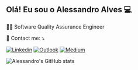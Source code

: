 ##  Olá! Eu sou o Alessandro Alves 💻
👨‍💻 Software Quality Assurance Engineer

💌 Contact me: ⤵️

[![Linkedin](https://img.shields.io/badge/LinkedIn-0077B5?style=for-the-badge&logo=linkedin&logoColor=white)](https://www.linkedin.com/in/alessandromalves/) [![Outlook](https://img.shields.io/badge/Microsoft_Outlook-0078D4?style=for-the-badge&logo=microsoft-outlook&logoColor=white)](mailto:alessandro.matheus@live.com) [![Medium](https://img.shields.io/badge/Medium-12100E?style=for-the-badge&logo=medium&logoColor=white)](https://medium.com/@alessandromalves)

![Alessandro's GitHub stats](https://github-readme-stats.vercel.app/api?username=alessandromalves&show_icons=true&theme=dracula)
